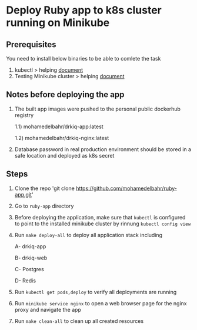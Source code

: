 # Deploy Ruby app to k8s cluster running on Minikube

## Prerequisites
You need to install below binaries to be able to comlete the task
1. kubectl > helping [document](https://kubernetes.io/docs/tasks/tools/install-kubectl-linux/)
3. Testing Minikube cluster > helping [document](https://v1-18.docs.kubernetes.io/docs/tasks/tools/install-minikube/)

## Notes before deploying the app
1. The built app images were pushed to the personal public dockerhub registry
   
    1.1) mohamedelbahr/drkiq-app:latest

    1.2) mohamedelbahr/drkiq-nginx:latest
2. Database password in real production environment should be stored in a safe location and deployed as k8s secret 

## Steps
1. Clone the repo 'git clone https://github.com/mohamedelbahr/ruby-app.git'
2. Go to `ruby-app` directory
3. Before deploying the application, make sure that `kubectl` is configured to point to the installed minikube cluster by rinnung `kubectl config view`
4. Run `make deploy-all` to deploy all application stack including 
    
    A- drkiq-app

    B- drkiq-web

    C- Postgres

    D- Redis
5. Run `kubectl get pods,deploy` to verify all deployments are running
6. Run `minikube service nginx` to open a web browser page for the nginx proxy and navigate the app
7. Run `make clean-all` to clean up all created resources
